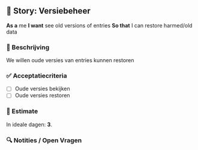 ## 🧩 Story: Versiebeheer

**As a** me
**I want** see old versions of entries
**So that** I can restore harmed/old data

### 📝 Beschrijving

We willen oude versies van entries kunnen restoren

### ✅ Acceptatiecriteria

* [ ] Oude versies bekijken
* [ ] Oude versies restoren

### 🧮 Estimate
In ideale dagen: **3**.

### 🔍 Notities / Open Vragen

